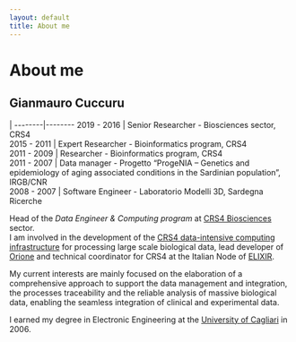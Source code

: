 ```yaml
---
layout: default
title: About me
---
```

# About me

## Gianmauro Cuccuru

   | 
--------|-------- 
2019 - 2016 | Senior Researcher - Biosciences sector, CRS4  
2015 - 2011 | Expert Researcher - Bioinformatics program, CRS4  
2011 - 2009 | Researcher - Bioinformatics program, CRS4  
2011 - 2007 | Data manager - Progetto “ProgeNIA – Genetics and epidemiology of aging associated conditions in the Sardinian population”, IRGB/CNR  
2008 - 2007 | Software Engineer - Laboratorio Modelli 3D, Sardegna Ricerche  


Head of the *Data Engineer & Computing program* at [CRS4 Biosciences](http://www.crs4.it/research/biosciences/) sector.  
I am involved in the development of the [CRS4 data-intensive computing infrastructure](http://next.crs4.it) for processing large scale biological data, lead developer of [Orione](/projects/orione) and technical coordinator for CRS4 at the Italian Node of [ELIXIR](http://elixir-italy.org/en).

My current interests are mainly focused on the elaboration of a comprehensive approach to support the data management and  integration, the processes traceability and the reliable  analysis of massive biological data, enabling the seamless integration of clinical and experimental data.

I earned my degree in Electronic Engineering at the [University of Cagliari](https://www.unica.it) in 2006.
